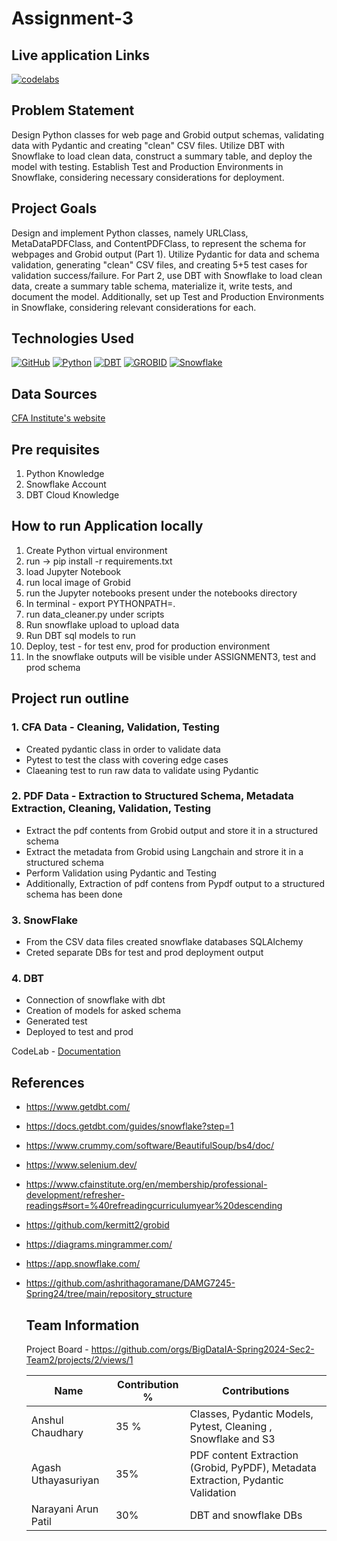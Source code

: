 # Assignment-3

## Live application Links
[![codelabs](https://img.shields.io/badge/codelabs-4285F4?style=for-the-badge&logo=codelabs&logoColor=white)](https://codelabs-preview.appspot.com/?file_id=1vkNzPBXibaYNVNK3z4BwVSpV7XNYXeLTjbUcQXptyOI#0)


## Problem Statement
Design Python classes for web page and Grobid output schemas, validating data with Pydantic and creating "clean" CSV files. Utilize DBT with Snowflake to load clean data, construct a summary table, and deploy the model with testing. Establish Test and Production Environments in Snowflake, considering necessary considerations for deployment.

## Project Goals
Design and implement Python classes, namely URLClass, MetaDataPDFClass, and ContentPDFClass, to represent the schema for webpages and Grobid output (Part 1). Utilize Pydantic for data and schema validation, generating "clean" CSV files, and creating 5+5 test cases for validation success/failure. For Part 2, use DBT with Snowflake to load clean data, create a summary table schema, materialize it, write tests, and document the model. Additionally, set up Test and Production Environments in Snowflake, considering relevant considerations for each.

## Technologies Used
[![GitHub](https://img.shields.io/badge/GitHub-100000?style=for-the-badge&logo=github&logoColor=white)](https://github.com/)
[![Python](https://img.shields.io/badge/Python-FFD43B?style=for-the-badge&logo=python&logoColor=blue)](https://www.python.org/)
[![DBT](https://img.shields.io/badge/DBT-861121?style=for-the-badge)](https://www.getdbt.com/)
[![GROBID](https://img.shields.io/badge/GROBID-FFFFFF?style=for-the-badge&logo=GROBID&logoColor=black)](https://grobid.readthedocs.io/en/latest/Introduction/)
[![Snowflake](https://img.shields.io/badge/snowflake-0000FF?style=for-the-badge&logo=snowflake&logoColor=white)](https://docs.snowflake.com/ )

## Data Sources
[CFA Institute's website](https://www.cfainstitute.org/en/membership/professional-development/refresher-readings#sort=%40refreadingcurriculumyear%20descending)

## Pre requisites
1. Python Knowledge
2. Snowflake Account
3. DBT Cloud Knowledge


## How to run Application locally 
1. Create Python virtual environment
2. run -> pip install -r requirements.txt
3. load Jupyter Notebook
5. run local image of Grobid
6. run the Jupyter notebooks present under the notebooks directory
7. In terminal - export PYTHONPATH=.
8. run data_cleaner.py under scripts
9. Run snowflake upload to upload data
10. Run DBT sql models to run
11. Deploy, test - for test env, prod for production environment
12. In the snowflake outputs will be visible under ASSIGNMENT3, test and prod schema

## Project run outline

### 1. CFA Data - Cleaning, Validation, Testing
- Created pydantic class in order to validate data
- Pytest to test the class with covering edge cases
- Claeaning test to run raw data to validate using Pydantic

### 2. PDF Data - Extraction to Structured Schema, Metadata Extraction, Cleaning, Validation, Testing
- Extract the pdf contents from Grobid output and store it in a structured schema
- Extract the metadata from Grobid using Langchain and strore it in a structured schema
- Perform Validation using Pydantic and Testing
- Additionally, Extraction of pdf contens from Pypdf output to a structured schema has been done
  
### 3. SnowFlake
- From the CSV data files created snowflake databases SQLAlchemy
- Creted separate DBs for test and prod deployment output

### 4. DBT
- Connection of snowflake with dbt
- Creation of models for asked schema
- Generated test
- Deployed to test and prod

CodeLab - [Documentation](https://docs.google.com/document/d/1a4kE9iRo0cuh8gUI4NTd2sVjGIwXH5tBalrgW-4uvd0/edit#heading=h.j0flkct7g8l6) 

## References

- https://www.getdbt.com/
- https://docs.getdbt.com/guides/snowflake?step=1
- https://www.crummy.com/software/BeautifulSoup/bs4/doc/
- https://www.selenium.dev/
- https://www.cfainstitute.org/en/membership/professional-development/refresher-readings#sort=%40refreadingcurriculumyear%20descending
- https://github.com/kermitt2/grobid
- https://diagrams.mingrammer.com/
- https://app.snowflake.com/
- https://github.com/ashrithagoramane/DAMG7245-Spring24/tree/main/repository_structure

  ## Team Information 
  Project Board - https://github.com/orgs/BigDataIA-Spring2024-Sec2-Team2/projects/2/views/1
  
  Name | Contribution %| Contributions |
  --- |--- | --- |
  Anshul Chaudhary  | 35 % | Classes, Pydantic Models, Pytest, Cleaning , Snowflake and S3|
  Agash Uthayasuriyan | 35% | PDF content Extraction (Grobid, PyPDF), Metadata Extraction, Pydantic Validation|
  Narayani Arun Patil | 30% | DBT and snowflake DBs |
